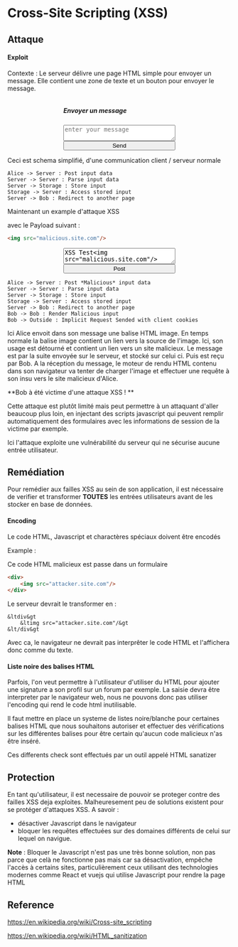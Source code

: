 # Cross-Site Scripting (XSS)



## Attaque

#### Exploit

Contexte : 
Le serveur délivre une page HTML simple pour envoyer un message. Elle contient une zone de texte et un bouton pour envoyer le message.

<div style="margin:auto; width:50%; display:flex; flex-direction:column;">
    <h5>Envoyer un message</h5>
    <textarea placeholder="enter your message"></textarea>
    <button>
        Send
    </button>
</div>

Ceci est schema simplifié, d'une communication client / serveur normale


```sequence
Alice -> Server : Post input data
Server -> Server : Parse input data
Server -> Storage : Store input
Storage -> Server : Access stored input
Server -> Bob : Redirect to another page
```



Maintenant un example d'attaque XSS 

avec le Payload suivant : 

```html
<img src="malicious.site.com"/>
```



<div style="margin:auto; width:50%; display:flex; flex-direction:column;">
    <textarea placeholder="enter your message">XSS Test<img src="malicious.site.com"/>
    </textarea>
    <button>
        Post
    </button>
</div>


```sequence
Alice -> Server : Post *Malicious* input data
Server -> Server : Parse input data
Server -> Storage : Store input
Storage -> Server : Access stored input
Server -> Bob : Redirect to another page
Bob -> Bob : Render Malicious input
Bob -> Outside : Implicit Request Sended with client cookies
```



Ici Alice envoit dans son message une balise HTML image.
En temps normale la balise image contient un lien vers la source de l'image. Ici, son usage est détourné et contient un lien vers un site malicieux.
Le message est par la suite envoyée sur le serveur, et stocké sur celui ci. 
Puis est reçu par Bob. 
A la réception du message, le moteur de rendu HTML contenu dans son navigateur va tenter de charger l'image et effectuer une requête à son insu vers le site malicieux d'Alice.

**Bob à été victime d'une attaque XSS ! **

Cette attaque est plutôt limité mais peut permettre à un attaquant d'aller beaucoup plus loin, en injectant des scripts javascript qui peuvent remplir automatiquement des formulaires avec les informations de session de la victime par exemple.

Ici l'attaque exploite une vulnérabilité du serveur qui ne sécurise aucune entrée utilisateur. 

## Remédiation

Pour remédier aux failles XSS au sein de son application, il est nécessaire de verifier et transformer **TOUTES** les entrées utilisateurs avant de les stocker en base de données.

#### Encoding

Le code HTML, Javascript et charactères spéciaux doivent être encodés

Example :

Ce code HTML malicieux est passe dans un formulaire

```html
<div>
    <img src="attacker.site.com"/>
</div>
```

Le serveur devrait le transformer en :

```
&ltdiv&gt
	&ltimg src="attacker.site.com"/&gt
&lt/div&gt
```

Avec ca, le navigateur ne devrait pas interprêter le code HTML et l'affichera donc comme du texte.

#### Liste noire des balises HTML 

Parfois, l'on veut permettre à l'utilisateur d'utiliser du HTML pour ajouter une signature a son profil sur un forum par exemple. 
La saisie devra être interpreter par le navigateur web, nous ne pouvons donc pas utiliser l'encoding qui rend le code html inutilisable.

Il faut mettre en place un systeme de listes noire/blanche pour certaines balises HTML que nous souhaitons autoriser et effectuer des vérifications sur les différentes balises pour être certain qu'aucun code malicieux n'as être inséré.

Ces differents check sont effectués par un outil appelé HTML sanatizer 



## Protection

En tant qu'utilisateur, il est necessaire de pouvoir se proteger contre des failles XSS deja exploites. 
Malheuresement peu de solutions existent pour se protéger d'attaques XSS. 
A savoir : 

- désactiver Javascript dans le navigateur 
- bloquer les requêtes effectuées sur des domaines différents de celui sur lequel on navigue.

**Note** : Bloquer le Javascript n'est pas une très bonne solution, non pas parce que celà ne fonctionne pas mais car sa désactivation, empêche l'accès à certains sites, particulièrement ceux utilisant des technologies modernes comme React et vuejs qui utilise Javascript pour rendre la page HTML

## Reference

https://en.wikipedia.org/wiki/Cross-site_scripting

https://en.wikipedia.org/wiki/HTML_sanitization